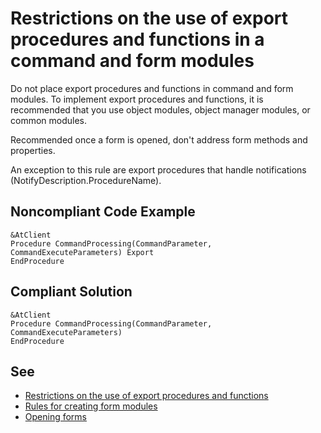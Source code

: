 # Restrictions on the use of export procedures and functions in a command and form modules

Do not place export procedures and functions in command and form modules.
To implement export procedures and functions, it is recommended that you use object modules, object manager modules, or 
common modules.

Recommended once a form is opened, don't address form methods and properties.

An exception to this rule are export procedures that handle notifications (NotifyDescription.ProcedureName).

## Noncompliant Code Example

```bsl
&AtClient
Procedure CommandProcessing(CommandParameter, CommandExecuteParameters) Export
EndProcedure
```

## Compliant Solution

```bsl
&AtClient
Procedure CommandProcessing(CommandParameter, CommandExecuteParameters)
EndProcedure
```

## See

- [Restrictions on the use of export procedures and functions](https://support.1ci.com/hc/en-us/articles/360011002940-Restrictions-on-the-use-of-export-procedures-and-functions)
- [Rules for creating form modules](https://support.1ci.com/hc/en-us/articles/360011003920-Rules-for-creating-form-modules)
- [Opening forms](https://support.1ci.com/hc/en-us/articles/360011003960-Opening-forms)

